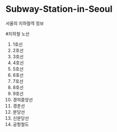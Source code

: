 # Subway-Station-in-Seoul
서울의 지하철역 정보

#지하철 노선
1. 1호선
2. 2호선
3. 3호선
4. 4호선
5. 5호선
6. 6호선
7. 7호선
8. 8호선
9. 9호선
10. 경의중앙선
11. 경춘선
12. 분당선
13. 신분당선
14. 공항철도
